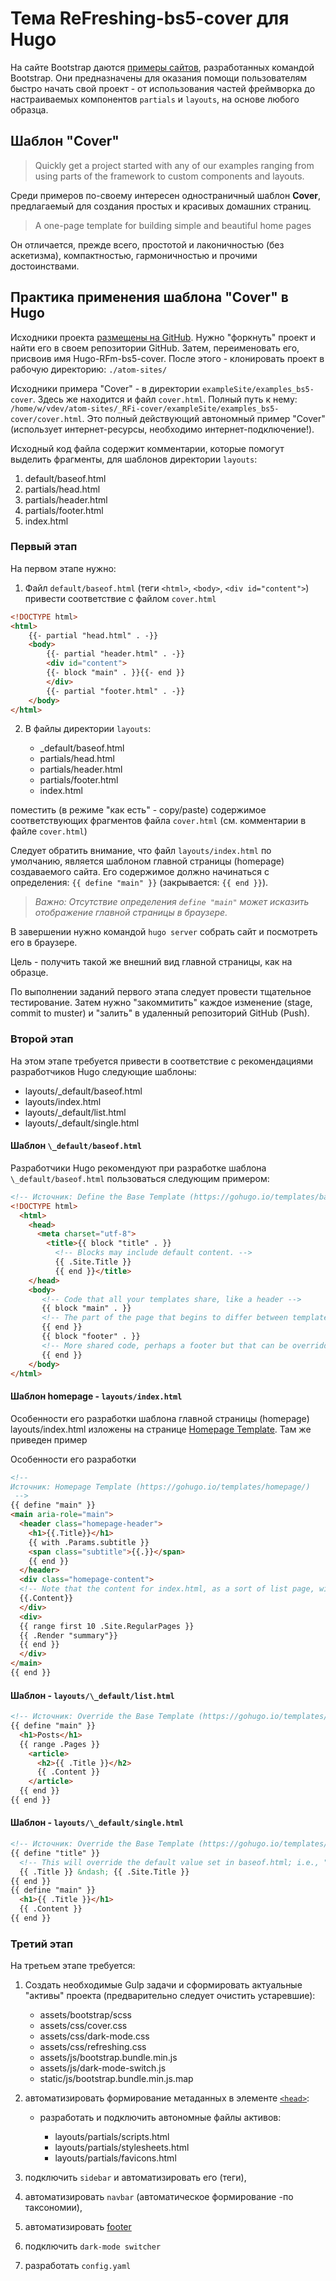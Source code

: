 # Тема ReFreshing-bs5-cover для Hugo

На сайте Bootstrap даются [примеры сайтов](https://getbootstrap.com/docs/5.0/examples/), разработанных командой Bootstrap. Они предназначены для оказания помощи пользователям быстро начать свой проект - от использования частей фреймворка до настраиваемых компонентов `partials` и `layouts`, на основе любого образца.

## Шаблон "Cover"

> Quickly get a project started with any of our examples ranging from using parts of the framework to custom components and layouts.

Среди примеров по-своему интересен одностраничный шаблон **Cover**, предлагаемый для создания простых и красивых домашних страниц.

> A one-page template for building simple and beautiful home pages

Он отличается, прежде всего, простотой и лаконичностью (без аскетизма), компактностью, гармоничностью и прочими достоинствами.

## Практика применения шаблона "Cover" в Hugo

Исходники проекта [размещены на GitHub](https://github.com/vBuresh/Hugo-RFi-bs5-cover). Нужно "форкнуть" проект и найти его в своем репозитории GitHub. Затем, переименовать его, присвоив имя Hugo-RFm-bs5-cover. После этого - клонировать проект в рабочую директорию: `./atom-sites/`

Исходники примера "Cover" - в директории `exampleSite/examples_bs5-cover`. Здесь же находится и файл `cover.html`. Полный путь к нему: `/home/w/vdev/atom-sites/_RFi-cover/exampleSite/examples_bs5-cover/cover.html`. Это полный действующий автономный пример "Cover" (использует интернет-ресурсы, необходимо интернет-подключение!).

Исходный код файла содержит комментарии, которые помогут выделить фрагменты, для шаблонов директории `layouts`:

1.  default/baseof.html
2.  partials/head.html
3.  partials/header.html
4.  partials/footer.html
5.  index.html

### Первый этап

На первом этапе нужно:

1.  Файл `default/baseof.html` (теги `<html>`, `<body>`, `<div id="content">`) привести соответствие с файлом `cover.html`

```html
<!DOCTYPE html>
<html>
    {{- partial "head.html" . -}}
    <body>
        {{- partial "header.html" . -}}
        <div id="content">
        {{- block "main" . }}{{- end }}
        </div>
        {{- partial "footer.html" . -}}
    </body>
</html>
```

2.  В файлы директории `layouts`:

    -   \_default/baseof.html
    -   partials/head.html
    -   partials/header.html
    -   partials/footer.html
    -   index.html

поместить (в режиме "как есть" - copy/paste) содержимое соответствующих фрагментов файла `cover.html` (см. комментарии в файле `cover.html`)

Следует обратить внимание, что файл `layouts/index.html` по умолчанию, является шаблоном главной страницы (homepage) создаваемого сайта. Его содержимое должно начинаться с определения: `{{ define "main" }}` (закрывается: `{{ end }}`).

> _Важно:_
> _Отсутствие определения `define "main"` может исказить отображение главной страницы в браузере._

В завершении нужно командой `hugo server` собрать сайт и посмотреть его в браузере.

Цель - получить такой же внешний вид главной страницы, как на образце.

По выполнении заданий первого этапа следует провести тщательное тестирование. Затем нужно "закоммитить" каждое изменение (stage, commit to muster) и "залить" в удаленный репозиторий GitHub (Push).

### Второй этап

На этом этапе требуется привести в соответствие с рекомендациями разработчиков Hugo следующие шаблоны:

-   layouts/\_default/baseof.html
-   layouts/index.html
-   layouts/\_default/list.html
-   layouts/\_default/single.html

#### Шаблон `\_default/baseof.html`

Разработчики Hugo рекомендуют при разработке шаблона `\_default/baseof.html` пользоваться следующим примером:

```html
<!-- Источник: Define the Base Template (https://gohugo.io/templates/base/#define-the-base-template) -->
<!DOCTYPE html>
  <html>
    <head>
      <meta charset="utf-8">
        <title>{{ block "title" . }}
          <!-- Blocks may include default content. -->
          {{ .Site.Title }}
          {{ end }}</title>
    </head>
    <body>
       <!-- Code that all your templates share, like a header -->
       {{ block "main" . }}
       <!-- The part of the page that begins to differ between templates -->
       {{ end }}
       {{ block "footer" . }}
       <!-- More shared code, perhaps a footer but that can be overridden if need be in  -->
       {{ end }}
    </body>
</html>
```

#### Шаблон homepage - `layouts/index.html`

Особенности его разработки шаблона главной страницы (homepage) layouts/index.html изложены на странице [Homepage Template](https://gohugo.io/templates/homepage/). Там же приведен пример

Особенности его разработки

```html
<!--
Источник: Homepage Template (https://gohugo.io/templates/homepage/)
 -->
{{ define "main" }}
<main aria-role="main">
  <header class="homepage-header">
    <h1>{{.Title}}</h1>
    {{ with .Params.subtitle }}
    <span class="subtitle">{{.}}</span>
    {{ end }}
  </header>
  <div class="homepage-content">
  <!-- Note that the content for index.html, as a sort of list page, will pull from content/_index.md -->
  {{.Content}}
  </div>
  <div>
  {{ range first 10 .Site.RegularPages }}
  {{ .Render "summary"}}
  {{ end }}
  </div>
</main>
{{ end }}
```

#### Шаблон - `layouts/\_default/list.html`

```html
<!-- Источник: Override the Base Template (https://gohugo.io/templates/base/#override-the-base-template) -->
{{ define "main" }}
  <h1>Posts</h1>
  {{ range .Pages }}
    <article>
      <h2>{{ .Title }}</h2>
      {{ .Content }}
    </article>
  {{ end }}
{{ end }}
```

#### Шаблон - `layouts/\_default/single.html`

```html
<!-- Источник: Override the Base Template (https://gohugo.io/templates/base/#override-the-base-template) -->
{{ define "title" }}
  <!-- This will override the default value set in baseof.html; i.e., "{{.Site.Title}}" in the original example-->
  {{ .Title }} &ndash; {{ .Site.Title }}
{{ end }}
{{ define "main" }}
  <h1>{{ .Title }}</h1>
  {{ .Content }}
{{ end }}
```

### Третий этап

На третьем этапе требуется:

1.  Создать необходимые Gulp задачи и сформировать актуальные "активы" проекта (предварительно следует очистить устаревшие):

    -   assets/bootstrap/scss
    -   assets/css/cover.css
    -   assets/css/dark-mode.css
    -   assets/css/refreshing.css
    -   assets/js/bootstrap.bundle.min.js
    -   assets/js/dark-mode-switch.js
    -   static/js/bootstrap.bundle.min.js.map

2.  автоматизировать формирование метаданных в элементе [`<head>`](https://developer.mozilla.org/ru/docs/Web/HTML/Element/head):

    -   разработать и подключить автономные файлы активов:

        -   layouts/partials/scripts.html
        -   layouts/partials/stylesheets.html
        -   layouts/partials/favicons.html

3.  подключить `sidebar` и автоматизировать его (теги),
4.  автоматизировать `navbar` (автоматическое формирование -по таксономии),
5.  автоматизировать [footer](https://developer.mozilla.org/ru/docs/Web/HTML/Element/footer)
6.  подключить `dark-mode switcher`
7.  разработать `config.yaml`
